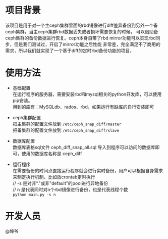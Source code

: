 # 项目背景
该项目是用于对一个主ceph集群里面的rbd镜像进行diff差异备份到另外一个备ceph集群，当主ceph集群rbd数据丢失或者损坏需要恢复的时候，
可以借助备ceph集群的备份数据进行恢复。ceph本身自带了rbd mirror功能可以实现rbd同步，但是我们测试过，开启了mirror功能之后性能
非常差，完全满足不了商用的需求，所以我们就实现了一个基于diff的定时rbd备份功能的项目。

# 使用方法
- 基础配置  
  在运行程序的服务器，需要安装rbd和mysql相关的python开发库，可以使用pip安装。  
  用到的库有：MySQLdb、rados、rbd，如果运行有缺库的自行安装即可  
  
- ceph集群配置  
  把主集群的配置文件放到 ```/etc/ceph_snap_diff/master```  
  把备集群的配置文件放到 ```/etc/ceph_snap_diff/slave```  
  
- 数据库配置  
  数据库表格sql文件 ceph_diff_snap_all.sql 导入到程序可以访问的数据库即可，使用的数据库名称是 ceph_diff  
  
- 运行程序  
  在需要备份的时间点直接运行程序就会进行实时备份，用户可以根据自身需求来制定执行机制，比如放crontab定时执行  
  // -s 是对非“."或非"default"的pool进行异地备份  
  // n 是代表同时对n个rbd镜像进行备份，也是代表线程个数  
  ```python main.py -s n```  

# 开发人员
@坤爷
